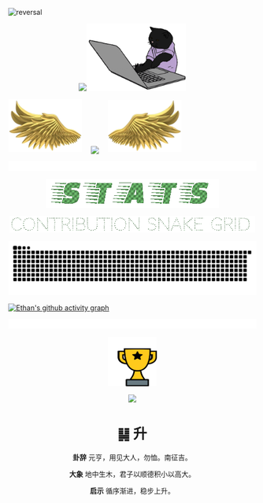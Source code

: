 ![reversal](https://capsule-render.vercel.app/api?type=waving&color=0:141321,50:b4336c,100:141321&text=Hey!%20Nice%20to%20see%20you.&fontAlign=50&fontSize=30&fontAlignY=34&fontColor=e0dad8&animation=fadeIn)
<!-- [数据展示-主题&theme=radical](https://github.com/kyechan99/capsule-render)-->

<!--
**CYXNBNBNB/CYXNBNBNB** is a ✨ _special_ ✨ repository because its `README.md` (this file) appears on your GitHub profile.

Here are some ideas to get you started:

- 🔭 I’m currently working on ...
- 🌱 I’m currently learning ...
- 👯 I’m looking to collaborate on ...
- 🤔 I’m looking for help with ...
- 💬 Ask me about ...
- 📫 How to reach me: ...
- 😄 Pronouns: ...
- ⚡ Fun fact: ...
-->
<!--使用的语言-搬砖动画-->
<div align="center"> <img src=https://github-readme-stats.vercel.app/api/top-langs/?username=heartyang520&theme=radical&show_icons=true><img src="https://github.com/heartyang520/HeartYang.github.io/blob/main/share/hacker_a.gif?raw=true.gif" width="40%">
</div>


<!-- 数据展示-主题&theme=radical-->
<img width="150" src="https://github.com/heartyang520/HeartYang.github.io/blob/main/share/chibang_left.png?raw=true" />&emsp;
<img align="center" src="https://nirzak-streak-stats.vercel.app/?user=CYXNBNBNB&theme=radical&hide_border=true" />
&emsp;<img width="150" src="https://github.com/heartyang520/HeartYang.github.io/blob/main/share/chibang_right.png?raw=true" />


 


<!--LINE-->
<img src="https://github.com/heartyang520/HeartYang.github.io/blob/main/share/paomaxian.gif?raw=true" height="20" width="100%">

<!--STATTITLE / WEBSITE: https://textanim.com/-->
<p align="center"> <img src="https://github.com/heartyang520/HeartYang.github.io/blob/main/share/start.gif?raw=true">
 <!--SNAKETITLE / WEBSITE: https://textanim.com/ -->
<p align="center"> <img src="https://github.com/heartyang520/HeartYang.github.io/blob/main/share/gongxianzhi.gif?raw=true" width="500">

<!--贪吃蛇-->
![暗色](https://raw.githubusercontent.com/CYXNBNBNB/CYXNBNBNB/refs/heads/output/github-contribution-grid-snake-dark.svg)
<!--教程 - https://www.cnblogs.com/javadog-net/p/17746748.html-->

[![Ethan's github activity graph](https://github-readme-activity-graph.vercel.app/graph?username=CYXNBNBNB&theme=github-compact)](https://github.com/ashutosh00710/github-readme-activity-graph)









<!--LINE-->
<img src="https://github.com/heartyang520/HeartYang.github.io/blob/main/share/paomaxian.gif?raw=true" height="20" width="100%">

<!-- 奖杯-->
<p align="center">
<img src="https://github.com/heartyang520/HeartYang.github.io/blob/main/share/beker.gif?raw=true"  width="100px" height="100px"></p>
<!--Github奖杯数据展示-->
<div align="center"> <img src="https://github-profile-trophy.vercel.app/?username=CYXNBNBNB&theme=radical" />





<!-- YIJING-START -->
# ䷭ 升

**卦辞**
元亨，用见大人，勿恤。南征吉。

**大象**
地中生木，君子以顺德积小以高大。

**启示**
循序渐进，稳步上升。
<!-- YIJING-END -->
